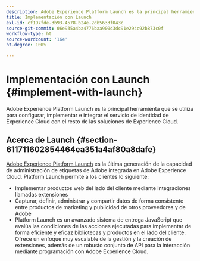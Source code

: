 ```yaml
---
description: Adobe Experience Platform Launch es la principal herramienta que se utiliza para configurar, implementar e integrar el servicio de identidad de Experience Cloud con el resto de las soluciones de Experience Cloud.
title: Implementación con Launch
exl-id: cf197fde-3b93-4578-b24e-2db5633f043c
source-git-commit: 06e935a4ba4776baa900d3dc91e294c92b873c0f
workflow-type: ht
source-wordcount: '164'
ht-degree: 100%

---
```


# Implementación con Launch {#implement-with-launch}

Adobe Experience Platform Launch es la principal herramienta que se utiliza para configurar, implementar e integrar el servicio de identidad de Experience Cloud con el resto de las soluciones de Experience Cloud.

## Acerca de Launch {#section-611711602854464ea351a4af80a8dafe}

[Adobe Experience Platform Launch](https://experienceleague.adobe.com/docs/launch/using/home.html?lang=es) es la última generación de la capacidad de administración de etiquetas de Adobe integrada en Adobe Experience Cloud. Platform Launch permite a los clientes lo siguiente:

* Implementar productos web del lado del cliente mediante integraciones llamadas extensiones
* Capturar, definir, administrar y compartir datos de forma consistente entre productos de marketing y publicidad de otros proveedores y de Adobe
* Platform Launch es un avanzado sistema de entrega JavaScript que evalúa las condiciones de las acciones ejecutadas para implementar de forma eficiente y eficaz bibliotecas y productos en el lado del cliente. Ofrece un enfoque muy escalable de la gestión y la creación de extensiones, además de un robusto conjunto de API para la interacción mediante programación con Adobe Experience Cloud.
